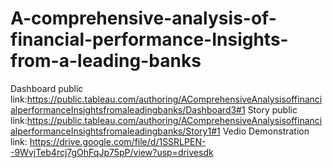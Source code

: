 # A-comprehensive-analysis-of-financial-performance-Insights-from-a-leading-banks

Dashboard public link:https://public.tableau.com/authoring/AComprehensiveAnalysisoffinancialperformanceInsightsfromaleadingbanks/Dashboard3#1
Story public link:https://public.tableau.com/authoring/AComprehensiveAnalysisoffinancialperformanceInsightsfromaleadingbanks/Story1#1
Vedio Demonstration link:
https://drive.google.com/file/d/1SSRLPEN--9WvjTeb4rcj7gOhFqJp75pP/view?usp=drivesdk
